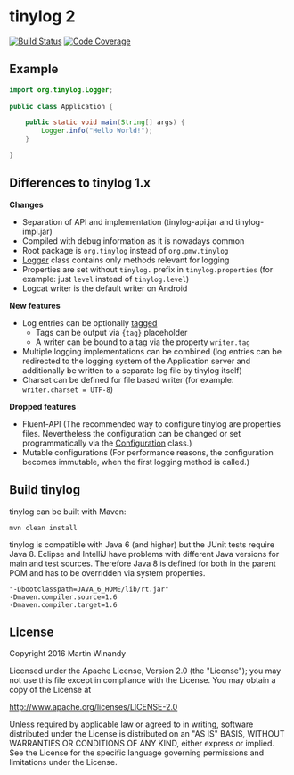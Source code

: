 tinylog 2
=========
[![Build Status](https://travis-ci.org/pmwmedia/tinylog.svg?branch=v2.0)](https://travis-ci.org/pmwmedia/tinylog)
[![Code Coverage](https://codecov.io/gh/pmwmedia/tinylog/branch/v2.0/graph/badge.svg)](https://codecov.io/gh/pmwmedia/tinylog/branch/v2.0)

Example
-------

```java
import org.tinylog.Logger;
    
public class Application {

    public static void main(String[] args) {
        Logger.info("Hello World!");
    }

}
```

Differences to tinylog 1.x
--------------------------

**Changes**

* Separation of API and implementation (tinylog-api.jar and tinylog-impl.jar)
* Compiled with debug information as it is nowadays common
* Root package is `org.tinylog` instead of `org.pmw.tinylog`
* [Logger](tinylog-api/src/main/java/org/tinylog/Logger.java) class contains only methods relevant for logging
* Properties are set without `tinylog.` prefix in `tinylog.properties` (for example: just `level` instead of `tinylog.level`)
* Logcat writer is the default writer on Android

**New features**

* Log entries can be optionally [tagged](tinylog-api/src/main/java/org/tinylog/Logger.java#L53)
  * Tags can be output via `{tag}` placeholder
  * A writer can be bound to a tag via the property `writer.tag`
* Multiple logging implementations can be combined (log entries can be redirected to the logging system of the Application server and additionally be written to a separate log file by tinylog itself)
* Charset can be defined for file based writer (for example: `writer.charset = UTF-8`)

**Dropped features**

* Fluent-API (The recommended way to configure tinylog are properties files. Nevertheless the configuration can be changed or set programmatically via the [Configuration](tinylog-api/src/main/java/org/tinylog/configuration/Configuration.java) class.)
* Mutable configurations (For performance reasons, the configuration becomes immutable, when the first logging method is called.)

Build tinylog
-------------

tinylog can be built with Maven:

	mvn clean install

tinylog is compatible with Java 6 (and higher) but the JUnit tests require Java 8. Eclipse and IntelliJ have problems with different Java versions for main and test sources. Therefore Java 8 is defined for both in the parent POM and has to be overridden via system properties.

	"-Dbootclasspath=JAVA_6_HOME/lib/rt.jar"
	-Dmaven.compiler.source=1.6
	-Dmaven.compiler.target=1.6

License
-------

Copyright 2016 Martin Winandy

Licensed under the Apache License, Version 2.0 (the "License"); you may not use this file except in compliance with the License. You may obtain a copy of the License at

http://www.apache.org/licenses/LICENSE-2.0

Unless required by applicable law or agreed to in writing, software distributed under the License is distributed on an "AS IS" BASIS, WITHOUT WARRANTIES OR CONDITIONS OF ANY KIND, either express or implied. See the License for the specific language governing permissions and limitations under the License.

